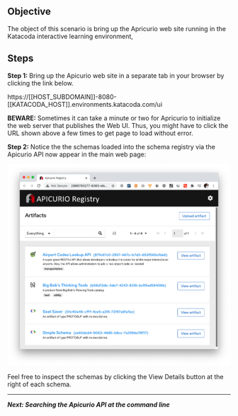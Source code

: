 ## Objective
The object of this scenario is bring up the Apricurio web site running in the Katacoda interactive learning environment,



## Steps

**Step 1:** Bring up the Apicurio web site in a separate tab in your browser by clicking the link below.

https://[[HOST_SUBDOMAIN]]-8080-[[KATACODA_HOST]].environments.katacoda.com/ui

**BEWARE:** Sometimes it can take a minute or two for Apricurio to initialize the web server that publishes the Web UI. Thus, you might have to click the URL shown above a few times to get page to load without error.


**Step 2:** Notice the the schemas loaded into the schema registry via the Apicurio API now appear in the main web page:

![Apicurio UI](apicurio/assets/apicurio.png)

Feel free to inspect the schemas by clicking the View Details button at the right of each schema.

---
***Next: Searching the Apicurio API at the command line***
